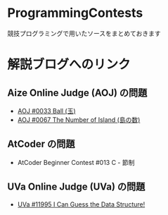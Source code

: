 # ProgrammingContests
競技プログラミングで用いたソースをまとめておきます

# 解説ブログへのリンク
## Aize Online Judge (AOJ) の問題
* [AOJ #0033 Ball (玉)](http://farma-11.hatenablog.com/entry/2017/10/29/223313)
* [AOJ #0067 The Number of Island (島の数)](http://farma-11.hatenablog.com/entry/2017/11/15/093750)

## AtCoder の問題
* AtCoder Beginner Contest #013 C - 節制

## UVa Online Judge (UVa) の問題
* [UVa #11995 I Can Guess the Data Structure!](http://farma-11.hatenablog.com/entry/2017/12/30/005619)

